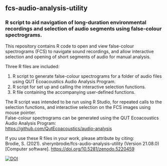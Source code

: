## fcs-audio-analysis-utility
### R script to aid navigation of long-duration environmental recordings and selection of audio segments using false-colour spectrograms.

This repository contains R code to open and view false-colour spectrograms (FCS) to navigate sound recordings, and allow interactive selection and opening of short segments of audio for manual analysis.  

Three R files are included:  
1. R script to generate false-colour spectrograms for a folder of audio files using QUT Ecoacoustics Audio Analysis Program.
2. R script for set up and calling the interactive selection functions.
3. R file containing the accompanying user-defined functions.  

The R script was intended to be run using R Studio, for repeated calls to the selection functions, and interactive selection on the FCS images using mouse pointer.  
False-colour spectrograms can be generated using the QUT Ecoacoustics Audio Analysis Program:  
https://github.com/QutEcoacoustics/audio-analysis



If you use these R files in your work, please attribute by citing:  
Brodie, S. (2021). sherynbrodie/fcs-audio-analysis-utility (Version 21.08.0) [Computer software]. https://doi.org/10.5281/zenodo.5220459  

[![DOI](https://zenodo.org/badge/376440754.svg)](https://zenodo.org/badge/latestdoi/376440754)  

